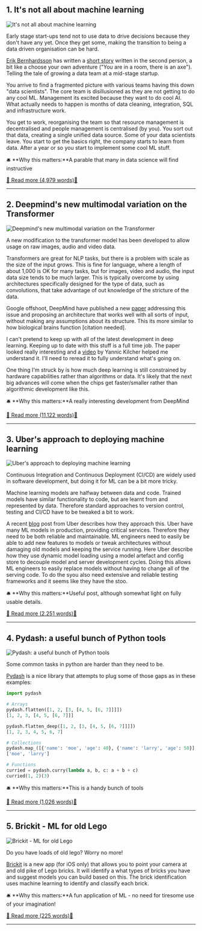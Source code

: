 ## 1. It's not all about machine learning

![It's not all about machine learning](https://ortom.co.uk/assets/images/newsletter/issue_23/myriam-zilles-L3FwT4qMeT0-unsplash.jpeg)

Early stage start-ups tend not to use data to drive decisions because they don't have any yet.  Once they get some, making the transition to being a data driven organisation can be hard. 

[Erik Bernhardsson](https://www.linkedin.com/in/erikbern/) has written a [short story](https://erikbern.com/2021/07/07/the-data-team-a-short-story.html) written in the second person, a bit like a choose your own adventure ("You are in a room, there is an axe"). Telling the tale of growing a data team at a mid-stage startup. 

You arrive to find a fragmented picture with various teams having this down "data scientists". The core team is disillusioned as they are not getting to do any cool ML. Management its excited because they want to do cool AI. What actually needs to happen is months of data cleaning, integration, SQL and infrastructure work.

You get to work, reorganising the team so that resource management is decentralised and people management is centralised (by you). You sort out that data, creating a single unified data source. Some of your data scientists leave. You start to get the basics right, the company starts to learn from data. After a year or so you start to implement some cool ML stuff.

🛎️ **Why this matters:**A parable that many in data science will find instructive

[📖 Read more (4,979 words)📖](https://erikbern.com/2021/07/07/the-data-team-a-short-story.html)


---

## 2. Deepmind's new multimodal variation on the Transformer

![Deepmind's new multimodal variation on the Transformer](https://ortom.co.uk/assets/images/newsletter/issue_23/richard-lee-iobEsH91mbk-unsplash.jpeg)

A new modification to the transformer model has been developed to allow usage on raw images, audio and video data.

Transformers are great for NLP tasks, but there is a problem with scale as the size of the input grows. This is fine for language, where a length of about 1,000 is OK for many tasks, but for images, video and audio, the input data size tends to be much larger. This is typically overcome by using architectures specifically designed for the type of data, such as convolutions, that take advantage of out knowledge of the stricture of the data.

Google offshoot, DeepMind have published a new [paper](https://www.arxiv-vanity.com/papers/2103.03206/) addressing this issue and proposing an architecture that works well with all sorts of input, without making any assumptions about its structure. This its more similar to how biological brains function [citation needed].

I can't pretend to keep up with all of the latest development in deep learning. Keeping up to date with this stuff is a full time job. The paper looked really interesting and a [video](https://www.youtube.com/watch?v=P_xeshTnPZg&ab_channel=YannicKilcher) by Yannic Kilcher helped me understand it. I'll need to reread it to fully understand what's going on.

One thing I'm struck by is how much deep learning is still constrained by hardware capabilities rather than algorithms or data. It's likely that the next big advances will come when the chips get faster/smaller rather than algorithmic development like this.

🛎️ **Why this matters:**A really interesting development from DeepMind

[📖 Read more (11,122 words)📖](https://www.arxiv-vanity.com/papers/2103.03206/)


---

## 3. Uber's approach to deploying machine learning

![Uber's approach to deploying machine learning](https://ortom.co.uk/assets/images/newsletter/issue_23/lenny-kuhne-jHZ70nRk7Ns-unsplash.jpeg)

Continuous Integration and Continuous Deployment (CI/CD) are widely used in software development, but doing it for ML can be a bit more tricky.

Machine learning models are halfway between data and code. Trained models have similar functionality to  code, but are learnt from and represented by data. Therefore standard approaches to version control, testing and CI/CD have to be tweaked a bit to work.

A recent [blog](https://eng.uber.com/continuous-integration-deployment-ml/) post from Uber describes how they approach this. Uber have many ML models in production, providing critical services. Therefore they need to be both reliable and maintainable. ML engineers need to easily be able to add new features to models or tweak architectures without damaging old models and keeping the service running. Here Uber describe how they use dynamic model loading using a model artefact and config store to decouple model and server development cycles. Doing this allows ML engineers to easily replace models without having to change all of the serving code. To do the syou also need extensive and reliable testing frameworks and it seems like they have the stoo.

🛎️ **Why this matters:**Useful post, although somewhat light on fully usable details.

[📖 Read more (2,251 words)📖](https://eng.uber.com/continuous-integration-deployment-ml/)


---

## 4. Pydash: a useful bunch of Python tools

![Pydash: a useful bunch of Python tools](https://ortom.co.uk/assets/images/newsletter/issue_23/cesar-carlevarino-aragon-NL_DF0Klepc-unsplash.jpeg)

Some common tasks in python are harder than they need to be.

[Pydash](https://pydash.readthedocs.io/en/latest/index.html) is a nice library that attempts to plug some of those gaps as in these examples:

```python
import pydash

# Arrays
pydash.flatten([1, 2, [3, [4, 5, [6, 7]]]])
[1, 2, 3, [4, 5, [6, 7]]]

pydash.flatten_deep([1, 2, [3, [4, 5, [6, 7]]]])
[1, 2, 3, 4, 5, 6, 7]

# Collections
pydash.map_([{'name': 'moe', 'age': 40}, {'name': 'larry', 'age': 50}], 'name')
['moe', 'larry']

# Functions
curried = pydash.curry(lambda a, b, c: a + b + c)
curried(1, 2)(3)
```

🛎️ **Why this matters:**This is a  handy bunch of tools

[📖 Read more (1,026 words)📖](https://pydash.readthedocs.io/en/latest/index.html)


---

## 5. Brickit - ML for old Lego

![Brickit - ML for old Lego](https://ortom.co.uk/assets/images/newsletter/issue_23/xavi-cabrera-kn-UmDZQDjM-unsplash.jpeg)

Do you have loads of old lego? Worry no more!

[Brickit](https://www.producthunt.com/posts/brickit) is a new app (for iOS only) that allows you to point your camera at and old pike of Lego bricks. It will identify a what types of bricks you have and suggest models you can build based on this. The brick identification uses machine learning to identify and classify each brick.

🛎️ **Why this matters:**A fun application of ML - no need for tiresome use of your imagination!

[📖 Read more (225 words)📖](https://www.producthunt.com/posts/brickit)


---